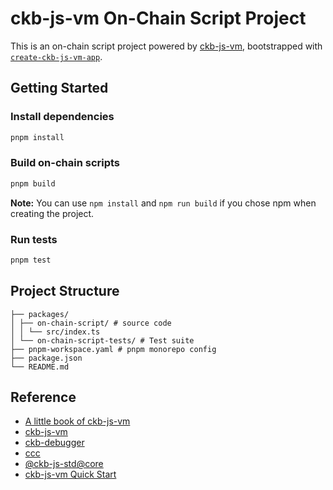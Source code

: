 # ckb-js-vm On-Chain Script Project

This is an on-chain script project powered by [ckb-js-vm](https://github.com/nervosnetwork/ckb-js-vm), bootstrapped with [`create-ckb-js-vm-app`](https://github.com/nervosnetwork/ckb-js-vm).

## Getting Started

### Install dependencies

```bash
pnpm install
```

### Build on-chain scripts
```bash
pnpm build
```

**Note:** You can use `npm install` and `npm run build` if you chose npm when creating the project.

### Run tests
```bash
pnpm test
```

## Project Structure
```
├── packages/
│ ├── on-chain-script/ # source code
│ │ └── src/index.ts
│ └── on-chain-script-tests/ # Test suite
├── pnpm-workspace.yaml # pnpm monorepo config
├── package.json
└── README.md
```
## Reference
- [A little book of ckb-js-vm](https://nervosnetwork.github.io/ckb-js-vm/)
- [ckb-js-vm](https://github.com/nervosnetwork/ckb-js-vm)
- [ckb-debugger](https://github.com/nervosnetwork/ckb-standalone-debugger)
- [ccc](https://github.com/ckb-devrel/ccc)
- [@ckb-js-std@core](https://www.npmjs.com/package/@ckb-js-std/core)
- [ckb-js-vm Quick Start](https://docs.nervos.org/docs/script/js/js-quick-start#test)
